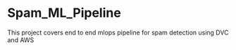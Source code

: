 # Spam_ML_Pipeline
This project covers end to end mlops pipeline for spam detection using DVC and AWS
